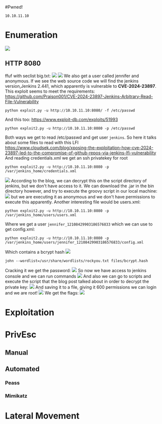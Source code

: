 #Pwned! 
```IP
10.10.11.10
```
# Enumeration
![](https://github.com/bipbopbup/writeups/blob/main/Media/Pasted%20image%2020241223102435.png?raw=true)

## HTTP 8080
ffuf with seclist big.txt:
![](https://github.com/bipbopbup/writeups/blob/main/Media/Pasted%20image%2020241223102727.png?raw=true)
![](https://github.com/bipbopbup/writeups/blob/main/Media/Pasted%20image%2020241223103159.png?raw=true)
We also get a user called jennifer and anonymous. If we see the web source code we will find the jenkins version,Jenkins 2.441, which apparently is vulnerable to **CVE-2024-23897**.
This exploit seems to meet the requirements:
https://github.com/Praison001/CVE-2024-23897-Jenkins-Arbitrary-Read-File-Vulnerability
```
python exploit.py -u http://10.10.11.10:8080/ -f /etc/passwd
```
And this too:
https://www.exploit-db.com/exploits/51993
```
python exploit2.py -u http://10.10.11.10:8080 -p /etc/passwd
```
Both ways we get to read /etc/passwd and get user `jenkins`.
So here it talks about some files to read with this LFI
https://www.cloudsek.com/blog/xposing-the-exploitation-how-cve-2024-23897-led-to-the-compromise-of-github-repos-via-jenkins-lfi-vulnerability
And reading credentials.xml we get an ssh privatekey for root
```
python exploit2.py -u http://10.10.11.10:8080 -p /var/jenkins_home/credentials.xml
```
![](https://github.com/bipbopbup/writeups/blob/main/Media/Pasted%20image%2020241223110927.png?raw=true)
According to the blog, we can decrypt this on the script directory of jenkins, but we don't have access to it. We can download the .jar in the bin directory however, and try to execute the groovy script in our local machine:
![](https://github.com/bipbopbup/writeups/blob/main/Media/Pasted%20image%2020241223115658.png?raw=true)
but we are executing it as anonymous and we don't have permissions to execute this apparently.
Another interesting file would be users.xml:
```
python exploit2.py -u http://10.10.11.10:8080 -p /var/jenkins_home/users/users.xml
```
Where we get a user `jennifer_12108429903186576833` which we can use to get config.xml:
```
python exploit2.py -u http://10.10.11.10:8080 -p /var/jenkins_home/users/jennifer_12108429903186576833/config.xml
```
Which contains a bcrypt hash
![](https://github.com/bipbopbup/writeups/blob/main/Media/Pasted%20image%2020241223120458.png?raw=true)
```
john --wordlist=/usr/share/wordlists/rockyou.txt files/bcrypt.hash 
```
Cracking it we get the password:
![](https://github.com/bipbopbup/writeups/blob/main/Media/Pasted%20image%2020241223120754.png?raw=true)
So now we have access to jenkins console and we can run commands
![](https://github.com/bipbopbup/writeups/blob/main/Media/Pasted%20image%2020241223121023.png?raw=true)
And also we can go to scripts and execute the script that the blog post talked about in order to decrypt the private key:
![](https://github.com/bipbopbup/writeups/blob/main/Media/Pasted%20image%2020241223121312.png?raw=true)
And saving it to a file, giving it 600 permissions we can login and we are root!
![](https://github.com/bipbopbup/writeups/blob/main/Media/Pasted%20image%2020241223121506.png?raw=true)
We get the flags:
![](https://github.com/bipbopbup/writeups/blob/main/Media/Pasted%20image%2020241223121543.png?raw=true)
# Exploitation

# PrivEsc

## Manual

## Automated

### Peass
### Mimikatz

# Lateral Movement

